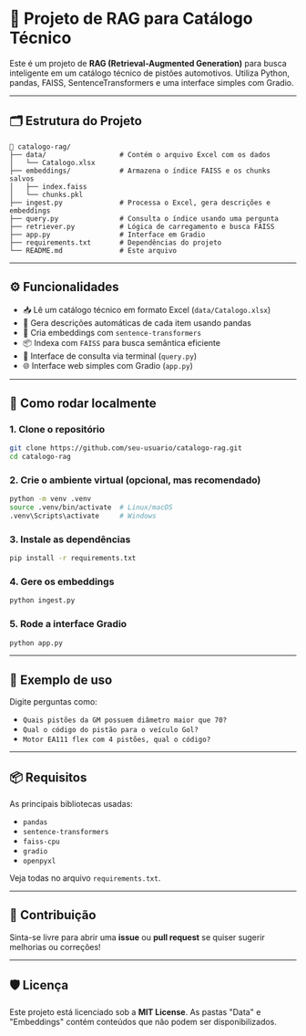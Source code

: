 # 📘 Projeto de RAG para Catálogo Técnico

Este é um projeto de **RAG (Retrieval-Augmented Generation)** para busca inteligente em um catálogo técnico de pistões automotivos. Utiliza Python, pandas, FAISS, SentenceTransformers e uma interface simples com Gradio.

---

## 🗂 Estrutura do Projeto

```
📁 catalogo-rag/
├── data/                  # Contém o arquivo Excel com os dados
│   └── Catalogo.xlsx
├── embeddings/            # Armazena o índice FAISS e os chunks salvos
│   ├── index.faiss
│   └── chunks.pkl
├── ingest.py              # Processa o Excel, gera descrições e embeddings
├── query.py               # Consulta o índice usando uma pergunta
├── retriever.py           # Lógica de carregamento e busca FAISS
├── app.py                 # Interface em Gradio
├── requirements.txt       # Dependências do projeto
└── README.md              # Este arquivo
```

---

## ⚙️ Funcionalidades

- 📥 Lê um catálogo técnico em formato Excel (`data/Catalogo.xlsx`)
- 🧠 Gera descrições automáticas de cada item usando pandas
- 🔎 Cria embeddings com `sentence-transformers`
- 📦 Indexa com `FAISS` para busca semântica eficiente
- 🧪 Interface de consulta via terminal (`query.py`)
- 🌐 Interface web simples com Gradio (`app.py`)

---

## 🚀 Como rodar localmente

### 1. Clone o repositório

```bash
git clone https://github.com/seu-usuario/catalogo-rag.git
cd catalogo-rag
```

### 2. Crie o ambiente virtual (opcional, mas recomendado)

```bash
python -m venv .venv
source .venv/bin/activate  # Linux/macOS
.venv\Scripts\activate     # Windows
```

### 3. Instale as dependências

```bash
pip install -r requirements.txt
```

### 4. Gere os embeddings

```bash
python ingest.py
```

### 5. Rode a interface Gradio

```bash
python app.py
```

---

## 💬 Exemplo de uso

Digite perguntas como:

- `Quais pistões da GM possuem diâmetro maior que 70?`
- `Qual o código do pistão para o veículo Gol?`
- `Motor EA111 flex com 4 pistões, qual o código?`

---

## 📦 Requisitos

As principais bibliotecas usadas:

- `pandas`
- `sentence-transformers`
- `faiss-cpu`
- `gradio`
- `openpyxl`

Veja todas no arquivo `requirements.txt`.

---

## 🤝 Contribuição

Sinta-se livre para abrir uma **issue** ou **pull request** se quiser sugerir melhorias ou correções!

---

## 🛡️ Licença

Este projeto está licenciado sob a **MIT License**.
As pastas "Data" e "Embeddings" contém conteúdos que não podem ser disponibilizados.
